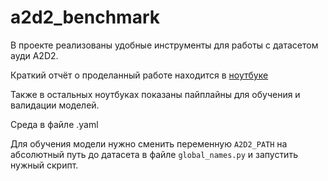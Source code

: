# a2d2_benchmark

В проекте реализованы удобные инструменты для работы с датасетом ауди A2D2.

Краткий отчёт о проделанный работе находится в [ноутбуке](https://github.com/german-leontiev/a2d2_benchmark/blob/main/report.ipynb)

Также в остальных ноутбуках показаны пайплайны для обучения и валидации моделей.

Среда в файле .yaml

Для обучения модели нужно сменить переменную `A2D2_PATH` на абсолютный путь до датасета в файле `global_names.py` и запустить нужный скрипт.
